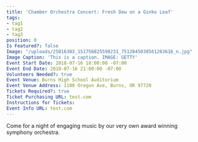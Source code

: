 ```yaml
---
title: 'Chamber Orchestra Concert: Fresh Dew on a Ginko Leaf'
tags:
- tag1
- tag2
- tag3
position: 0
Is Featured?: false
Image: "/uploads/25016303_151756825598231_7512845038561263616_n.jpg"
Image Caption: 'This is a caption. IMAGE: GETTY'
Event Start Date: 2018-07-16 18:00:00 -07:00
Event End Date: 2018-07-16 21:00:00 -07:00
Volunteers Needed?: true
Event Venue: Burns High School Auditorium
Event Venue Address: 1100 Oregon Ave, Burns, OR 97720
Tickets Required?: true
Ticket Purchasing URL: test.com
Instructions for Tickets: 
Event Info URL: test.com
---
```


Come for a night of engaging music by our very own award winning symphony orchestra.
